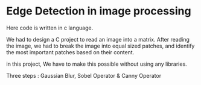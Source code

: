 # Edge Detection in image processing
Here code is written in c language.

We had to design a C project to read an image into
a matrix. After reading the image, we had to break
the image into equal sized patches, and identify
the most important patches based on their
content.

in this project, We have to make this possible without using any libraries. 

Three steps : Gaussian Blur, Sobel Operator & Canny Operator
